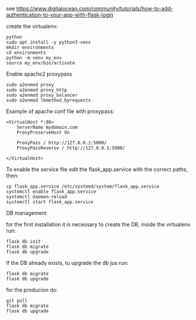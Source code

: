 see https://www.digitalocean.com/community/tutorials/how-to-add-authentication-to-your-app-with-flask-login

create the virtualenv:
```
python
sudo apt install -y python3-venv
mkdir environments
cd environments
python -m venv my_env
source my_env/bin/activate
```

Enable apache2 proxypass
```   
sudo a2enmod proxy
sudo a2enmod proxy_http
sudo a2enmod proxy_balancer
sudo a2enmod lbmethod_byrequests

```

Example of apache conf file with proxypass:

```
<VirtualHost *:80>
	ServerName mydomain.com
    ProxyPreserveHost On

    ProxyPass / http://127.0.0.1:5000/
    ProxyPassReverse / http://127.0.0.1:5000/

</VirtualHost>

```


To enable the service file edit the flask_app.service with the correct paths, then:

```
cp flask_app.service /etc/systemd/system/flask_app.service
systemctl enable flask_app.service 
systemctl daemon-reload
systemctl start flask_app.service
```

DB management

for the first installation it is necessary to create the DB, inside the virtualenv run:

```
flask db init
flask db migrate
flask db upgrade
```
If the DB already exists, tu upgrade the db jus run:

```
flask db migrate
flask db upgrade
```
for the producion do:
```
git pull
flask db migrate
flask db upgrade
```
